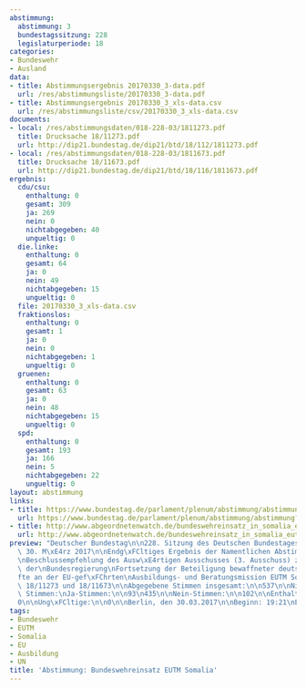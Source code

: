 ```yaml
---
abstimmung:
  abstimmung: 3
  bundestagssitzung: 228
  legislaturperiode: 18
categories:
- Bundeswehr
- Ausland
data:
- title: Abstimmungsergebnis 20170330_3-data.pdf
  url: /res/abstimmungsliste/20170330_3-data.pdf
- title: Abstimmungsergebnis 20170330_3_xls-data.csv
  url: /res/abstimmungsliste/csv/20170330_3_xls-data.csv
documents:
- local: /res/abstimmungsdaten/018-228-03/1811273.pdf
  title: Drucksache 18/11273.pdf
  url: http://dip21.bundestag.de/dip21/btd/18/112/1811273.pdf
- local: /res/abstimmungsdaten/018-228-03/1811673.pdf
  title: Drucksache 18/11673.pdf
  url: http://dip21.bundestag.de/dip21/btd/18/116/1811673.pdf
ergebnis:
  cdu/csu:
    enthaltung: 0
    gesamt: 309
    ja: 269
    nein: 0
    nichtabgegeben: 40
    ungueltig: 0
  die.linke:
    enthaltung: 0
    gesamt: 64
    ja: 0
    nein: 49
    nichtabgegeben: 15
    ungueltig: 0
  file: 20170330_3_xls-data.csv
  fraktionslos:
    enthaltung: 0
    gesamt: 1
    ja: 0
    nein: 0
    nichtabgegeben: 1
    ungueltig: 0
  gruenen:
    enthaltung: 0
    gesamt: 63
    ja: 0
    nein: 48
    nichtabgegeben: 15
    ungueltig: 0
  spd:
    enthaltung: 0
    gesamt: 193
    ja: 166
    nein: 5
    nichtabgegeben: 22
    ungueltig: 0
layout: abstimmung
links:
- title: https://www.bundestag.de/parlament/plenum/abstimmung/abstimmung?id=462
  url: https://www.bundestag.de/parlament/plenum/abstimmung/abstimmung?id=462
- title: http://www.abgeordnetenwatch.de/bundeswehreinsatz_in_somalia_eutm-1105-862.html
  url: http://www.abgeordnetenwatch.de/bundeswehreinsatz_in_somalia_eutm-1105-862.html
preview: "Deutscher Bundestag\n\n228. Sitzung des Deutschen Bundestages\nam Donnerstag,\
  \ 30. M\xE4rz 2017\n\nEndg\xFCltiges Ergebnis der Namentlichen Abstimmung Nr. 3\n\
  \nBeschlussempfehlung des Ausw\xE4rtigen Ausschusses (3. Ausschuss) zu dem Antrag\
  \ der\nBundesregierung\nFortsetzung der Beteiligung bewaffneter deutscher Streitkr\xE4\
  fte an der EU-gef\xFChrten\nAusbildungs- und Beratungsmission EUTM Somalia\nDrs.\
  \ 18/11273 und 18/11673\n\nAbgegebene Stimmen insgesamt:\n\n537\n\nNicht abgegebene\
  \ Stimmen:\nJa-Stimmen:\n\n93\n435\n\nNein-Stimmen:\n\n102\n\nEnthaltungen:\n\n\
  0\n\nUng\xFCltige:\n\n0\n\nBerlin, den 30.03.2017\n\nBeginn: 19:21\nEnde: 19:24\n"
tags:
- Bundeswehr
- EUTM
- Somalia
- EU
- Ausbildung
- UN
title: 'Abstimmung: Bundeswehreinsatz EUTM Somalia'
---
```

